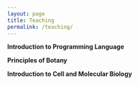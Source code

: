 ```yaml
---
layout: page
title: Teaching
permalink: /teaching/
---
```


**Introduction to Programming Language**

**Principles of Botany**

**Introduction to Cell and Molecular Biology**
